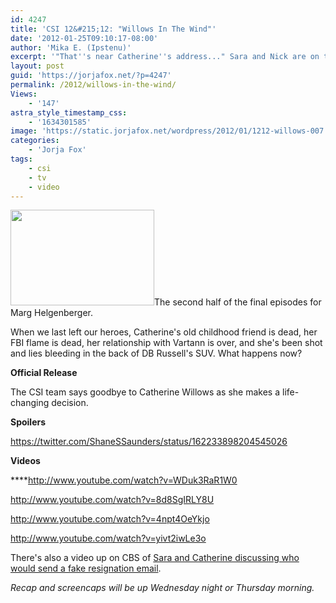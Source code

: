 ```yaml
---
id: 4247
title: 'CSI 12&#215;12: "Willows In The Wind"'
date: '2012-01-25T09:10:17-08:00'
author: 'Mika E. (Ipstenu)'
excerpt: '"That''s near Catherine''s address..." Sara and Nick are on the case to solve what happened to Catherine.'
layout: post
guid: 'https://jorjafox.net/?p=4247'
permalink: /2012/willows-in-the-wind/
Views:
    - '147'
astra_style_timestamp_css:
    - '1634301585'
image: 'https://static.jorjafox.net/wordpress/2012/01/1212-willows-007.jpeg'
categories:
    - 'Jorja Fox'
tags:
    - csi
    - tv
    - video
---
```


<a href="//static.jorjafox.net/wordpress/2012/01/1212-willows-007.jpeg"><img class="alignleft size-medium wp-image-4248" title="Willows in the Wind" src="//static.jorjafox.net/wordpress/2012/01/1212-willows-007-230x153.jpg" alt="" width="230" height="153" /></a>The second half of the final episodes for Marg Helgenberger.

When we last left our heroes, Catherine's old childhood friend is dead, her FBI flame is dead, her relationship with Vartann is over, and she's been shot and lies bleeding in the back of DB Russell's SUV. What happens now?

**Official Release**

The CSI team says goodbye to Catherine Willows as she makes a life-changing decision.

**Spoilers**

https://twitter.com/ShaneSSaunders/status/162233898204545026

**Videos**

****http://www.youtube.com/watch?v=WDuk3RaR1W0

http://www.youtube.com/watch?v=8d8SgIRLY8U

http://www.youtube.com/watch?v=4npt4OeYkjo

http://www.youtube.com/watch?v=yivt2iwLe3o

There's also a video up on CBS of <a href="http://www.cbs.com/shows/csi/video/2189593688/csi-sometimes-the-simplest-answer-is-the-right-answer">Sara and Catherine discussing who would send a fake resignation email</a>.

<em>Recap and screencaps will be up Wednesday night or Thursday morning.</em>
